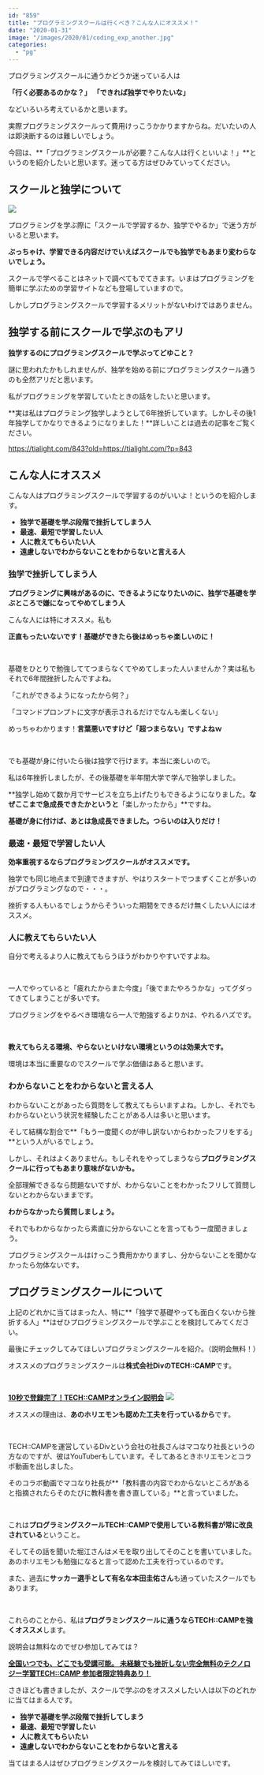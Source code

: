 ```yaml
---
id: "859"
title: "プログラミングスクールは行くべき？こんな人にオススメ！"
date: "2020-01-31"
image: "/images/2020/01/coding_exp_another.jpg"
categories: 
  - "pg"
---
```


プログラミングスクールに通うかどうか迷っている人は

**「行く必要あるのかな？」** **「できれば独学でやりたいな」**

などいろいろ考えているかと思います。

実際プログラミングスクールって費用けっこうかかりますからね。だいたいの人は即決断するのは難しいでしょう。

今回は、**「プログラミングスクールが必要？こんな人は行くといいよ！」**というのを紹介したいと思います。迷ってる方はぜひみていってください。

## スクールと独学について

![](../../assets/images/2019/12/question-3d.jpg)

プログラミングを学ぶ際に「スクールで学習するか、独学でやるか」で迷う方がいると思います。

**ぶっちゃけ、学習できる内容だけでいえばスクールでも独学でもあまり変わらないでしょう。**

スクールで学べることはネットで調べてもでてきます。いまはプログラミングを簡単に学ぶための学習サイトなども登場していますので。

しかしプログラミングスクールで学習するメリットがないわけではありません。

## 独学する前にスクールで学ぶのもアリ

**独学するのにプログラミングスクールで学ぶってどゆこと？**

謎に思われたかもしれませんが、独学を始める前にプログラミングスクール通うのも全然アリだと思います。

私がプログラミングを学習していたときの話をしたいと思います。

**実は私はプログラミング独学しようとして6年挫折しています。しかしその後1年独学してかなりできるようになりました！**詳しいことは過去の記事をご覧ください。

https://tialight.com/843?old=https://tialight.com/?p=843

## こんな人にオススメ

こんな人はプログラミングスクールで学習するのがいいよ！というのを紹介します。

- **独学で基礎を学ぶ段階で挫折してしまう人**
- **最速、最短で学習したい人**
- **人に教えてもらいたい人**
- **遠慮しないでわからないことをわからないと言える人**

### 独学で挫折してしまう人

**プログラミングに興味があるのに、できるようになりたいのに、独学で基礎を学ぶところで嫌になってやめてしまう人**

こんな人には特にオススメ。私も

**正直もったいないです！基礎ができたら後はめっちゃ楽しいのに！**

 

基礎をひとりで勉強しててつまらなくてやめてしまった人いませんか？実は私もそれで6年間挫折したんですよね。

「これができるようになったから何？」

「コマンドプロンプトに文字が表示されるだけでなんも楽しくない」

めっちゃわかります！**言葉悪いですけど「超つまらない」ですよねｗ**

 

でも基礎が身に付いたら後は独学で行けます。本当に楽しいので。

私は6年挫折しましたが、その後基礎を半年間大学で学んで独学しました。

**独学し始めて数か月でサービスを立ち上げたりもできるようになりました。**なぜここまで急成長できたかというと**「楽しかったから」**ですね。

**基礎が身に付けば、あとは急成長できました。つらいのは入りだけ！**

### 最速・最短で学習したい人

**効率重視するならプログラミングスクールがオススメです。**

独学でも同じ地点まで到達できますが、やはりスタートでつまずくことが多いのがプログラミングなので・・・。

挫折する人もいるでしょうからそういった期間をできるだけ無くしたい人にはオススメ。

### 人に教えてもらいたい人

自分で考えるより人に教えてもらうほうがわかりやすいですよね。

 

一人でやっていると「疲れたからまた今度」「後でまたやろうかな」ってグダってきてしまうことが多いです。

プログラミングをやるべき環境なら一人で勉強するよりかは、やれるハズです。

 

**教えてもらえる環境、やらないといけない環境というのは効果大です。**

環境は本当に重要なのでスクールで学ぶ価値はあると思います。

### わからないことをわからないと言える人

わからないことがあったら質問をして教えてもらいますよね。しかし、それでもわからないという状況を経験したことがある人は多いと思います。

そして結構な割合で**「もう一度聞くのが申し訳ないからわかったフリをする」**という人がいるでしょう。

しかし、それはよくありません。もしそれをやってしまうなら**プログラミングスクールに行ってもあまり意味がないかも。**

全部理解できるなら問題ないですが、わからないことをわかったフリして質問しないとわからないままです。

**わからなかったら質問しましょう。**

それでもわからなかったら素直に分からないことを言ってもう一度聞きましょう。

プログラミングスクールはけっこう費用かかりますし、分からないことを聞かなかったら勿体ないです。

## プログラミングスクールについて

上記のどれかに当てはまった人、特に**「独学で基礎やっても面白くないから挫折する人」**はぜひプログラミングスクールで学ぶことを検討してみてください。

最後にチェックしてみてほしいプログラミングスクールを紹介。（説明会無料！）

オススメのプログラミングスクールは**株式会社DivのTECH::CAMP**です。

 

**[10秒で登録完了！TECH::CAMPオンライン説明会](https://px.a8.net/svt/ejp?a8mat=3B5EB3+FNTJFE+3JWG+HY7W2)** [![](../../assets/images/2020/01/techcamp-online.png)](https://px.a8.net/svt/ejp?a8mat=3B5EB3+FNTJFE+3JWG+HX5B5)

オススメの理由は、**あのホリエモンも認めた工夫を行っているから**です。

 

TECH::CAMPを運営しているDivという会社の社長さんはマコなり社長というの方なのですが、彼はYouTuberもしています。そしてあるときホリエモンとコラボ動画を出しました。

そのコラボ動画でマコなり社長が**「教科書の内容でわからないところがあると指摘されたらそのたびに教科書を書き直している」**と言っていました。

 

これは**プログラミングスクールTECH::CAMPで使用している教科書が常に改良されている**ということ。

そしてその話を聞いた堀江さんはメモを取り出してそのことを書いていました。あのホリエモンも勉強になると言って認めた工夫を行っているのです。

また、過去に**サッカー選手として有名な本田圭佑さん**も通っていたスクールでもあります。

 

これらのことから、私は**プログラミングスクールに通うならTECH::CAMPを強くオススメ**します。

説明会は無料なのでぜひ参加してみては？

**[全国いつでも、どこでも受講可能。 未経験でも挫折しない完全無料のテクノロジー学習TECH::CAMP 参加者限定特典あり！](https://px.a8.net/svt/ejp?a8mat=3B5EB3+FNTJFE+3JWG+HVNAR)** 

さきほども書きましたが、スクールで学ぶのをオススメしたい人は以下のどれかに当てはまる人です。

- **独学で基礎を学ぶ段階で挫折してしまう**
- **最速、最短で学習したい**
- **人に教えてもらいたい**
- **遠慮しないでわからないことをわからないと言える**

当てはまる人はぜひプログラミングスクールを検討してみてほしいです。
